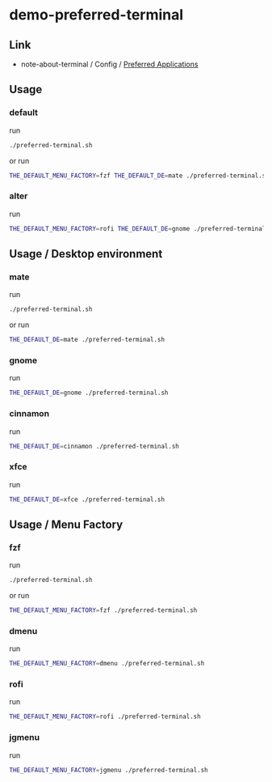 

# demo-preferred-terminal


## Link

* note-about-terminal / Config / [Preferred Applications](https://samwhelp.github.io/note-about-terminal/read/terminal/sakura/config-preferred-applications.html)

## Usage


### default

run

``` sh
./preferred-terminal.sh
```

or run

``` sh
THE_DEFAULT_MENU_FACTORY=fzf THE_DEFAULT_DE=mate ./preferred-terminal.sh
```

### alter

run

``` sh
THE_DEFAULT_MENU_FACTORY=rofi THE_DEFAULT_DE=gnome ./preferred-terminal.sh
```


## Usage / Desktop environment

### mate

run

``` sh
./preferred-terminal.sh
```

or run

``` sh
THE_DEFAULT_DE=mate ./preferred-terminal.sh
```


### gnome

run

``` sh
THE_DEFAULT_DE=gnome ./preferred-terminal.sh
```


### cinnamon

run

``` sh
THE_DEFAULT_DE=cinnamon ./preferred-terminal.sh
```


### xfce

run

``` sh
THE_DEFAULT_DE=xfce ./preferred-terminal.sh
```


## Usage / Menu Factory


### fzf

run

``` sh
./preferred-terminal.sh
```

or run

``` sh
THE_DEFAULT_MENU_FACTORY=fzf ./preferred-terminal.sh
```

### dmenu

run

``` sh
THE_DEFAULT_MENU_FACTORY=dmenu ./preferred-terminal.sh
```

### rofi

run

``` sh
THE_DEFAULT_MENU_FACTORY=rofi ./preferred-terminal.sh
```

### jgmenu

run

``` sh
THE_DEFAULT_MENU_FACTORY=jgmenu ./preferred-terminal.sh
```
